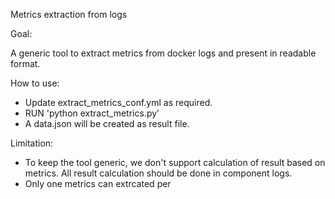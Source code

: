 Metrics extraction from logs

Goal: 

A generic tool to extract metrics from docker logs
and present in readable format.

How to use:  

- Update extract_metrics_conf.yml as required. 
- RUN 'python extract_metrics.py'
- A data.json will be created as result file.


Limitation:

- To keep the tool generic, we don't support calculation of
  result based on metrics. All result calculation should be
  done in component logs.
- Only one metrics can extrcated per <metric name>




